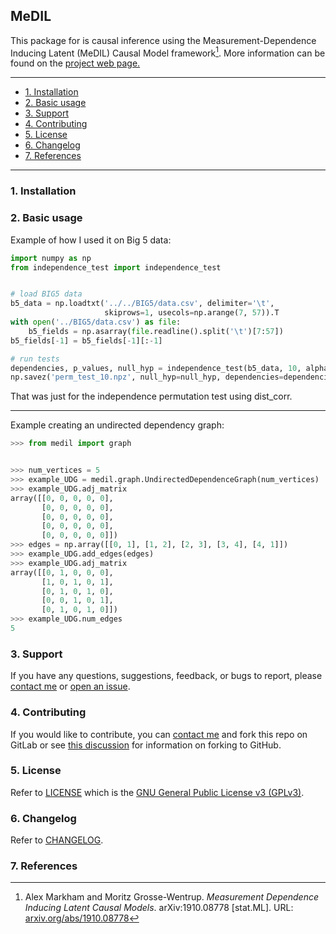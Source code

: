 ## MeDIL
This package for is causal inference using the Measurement-Dependence Inducing Latent (MeDIL) Causal Model framework[^fn1]. More information can be found on the [project web page.](https://medil.causal.dev)

---
- [1. Installation](#1-installation)
- [2. Basic usage](#2-basic-usage)
- [3. Support](#3-support)
- [4. Contributing](#4-contributing)
- [5. License](#5-license)
- [6. Changelog](#6-changelog)
- [7. References](#7-references)
---


### 1. Installation

### 2. Basic usage
Example of how I used it on Big 5 data:

```python
import numpy as np
from independence_test import independence_test


# load BIG5 data
b5_data = np.loadtxt('../../BIG5/data.csv', delimiter='\t',
                     skiprows=1, usecols=np.arange(7, 57)).T
with open('../BIG5/data.csv') as file:
    b5_fields = np.asarray(file.readline().split('\t')[7:57])
b5_fields[-1] = b5_fields[-1][:-1]

# run tests
dependencies, p_values, null_hyp = independence_test(b5_data, 10, alpha=.05)
np.savez('perm_test_10.npz', null_hyp=null_hyp, dependencies=dependencies)
```

That was just for the independence permutation test using dist_corr.

-------------------------------------------------------------------------------

Example creating an undirected dependency graph:

```python
>>> from medil import graph


>>> num_vertices = 5
>>> example_UDG = medil.graph.UndirectedDependenceGraph(num_vertices)
>>> example_UDG.adj_matrix
array([[0, 0, 0, 0, 0],
       [0, 0, 0, 0, 0],
       [0, 0, 0, 0, 0],
       [0, 0, 0, 0, 0],
       [0, 0, 0, 0, 0]])
>>> edges = np.array([[0, 1], [1, 2], [2, 3], [3, 4], [4, 1]])
>>> example_UDG.add_edges(edges)
>>> example_UDG.adj_matrix
array([[0, 1, 0, 0, 0],
       [1, 0, 1, 0, 1],
       [0, 1, 0, 1, 0],
       [0, 0, 1, 0, 1],
       [0, 1, 0, 1, 0]])
>>> example_UDG.num_edges
5
```

### 3. Support
If you have any questions, suggestions, feedback, or bugs to report, please [contact me](https://causal.dev/#contact) or [open an issue](https://gitlab.com/alex-markham/medil/issues).

### 4. Contributing
If you would like to contribute, you can [contact me](https://causal.dev/#contact) and fork this repo on GitLab or see [this discussion](https://gist.github.com/DavideMontersino/810ebaa170a2aa2d2cad) for information on forking to GitHub.

### 5. License
Refer to [LICENSE](https://gitlab.com/alex-markham/medil/blob/master/LICENSE) which is the [GNU General Public License v3 (GPLv3)](https://choosealicense.com/licenses/gpl-3.0/).

### 6. Changelog
Refer to [CHANGELOG](https://gitlab.com/alex-markham/medil/blob/master/CHANGELOG.md).

### 7. References
[^fn1]: Alex Markham and Moritz Grosse-Wentrup. *Measurement Dependence Inducing Latent Causal Models*. arXiv:1910.08778 [stat.ML]. URL: [arxiv.org/abs/1910.08778](https://arxiv.org/abs/1910.08778)
